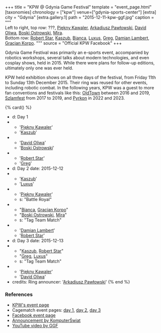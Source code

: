 +++
title = "KPW @ Gdynia Game Festival"
template = "event_page.html"
[taxonomies]
chronology = ["kpw"]
venue=["gdynia-sports-center"]
[extra]
city = "Gdynia"
[extra.gallery.1]
path = "2015-12-11-kpw-ggf.jpg"
caption = """\
Left to right, top row: ???, [Piękny Kawaler](@/w/piekny-kawaler.md), [Arkadiusz Pawłowski](@/w/pan-pawlowski.md), [David Oliwa](@/w/david-oliwa.md), [Boski Ostrowski](@/w/ostrowski.md), [Mira](@/w/mira.md).
<br>
Bottom row: [Robert Star](@/w/robert-star.md), [Kaszub](@/w/kaszub.md), [Bianca](@/w/bianca.md), [Luxus](@/w/luxus.md), [Greg](@/w/greg.md), [Damian Lambert](@/w/damien-rothschild.md), [Gracjan Korpo](@/w/gracjan-korpo.md).
"""
source = "Official KPW Facebook"
+++

Gdynia Game Festival was primarily an e-sports event, accompanied by robotics workshops, several talks about modern technologies, and even cosplay shows, held in 2015. While there were plans for follow-up editions, ultimately only one was ever held.

KPW held exhibition shows on all three days of the festival, from Friday 11th to Sunday 13th December 2015. Their ring was reused for other events, including robotic combat.
In the following years, KPW was a guest to more fan conventions and festivals like this: [OldTown](@/e/kpw/2016-07-23-kpw-oldtown.md) between 2016 and 2019, [Szlamfest](@/e/kpw/2017-02-04-kpw-szlamfest.md) from 2017 to 2019, and [Pyrkon][pyrkon] in 2022 and 2023.

{% card() %}
- d: Day 1
- - '[Piękny Kawaler](@/w/piekny-kawaler.md)'
  - '[Kaszub](@/w/kaszub.md)'
- - '[David Oliwa](@/w/david-oliwa.md)'
  - '[Boski Ostrowski](@/w/ostrowski.md)'
- - '[Robert Star](@/w/robert-star.md)'
  - '[Greg](@/w/greg.md)'
- d: Day 2
  date: 2015-12-12
- - '[Kaszub](@/w/kaszub.md)'
  - '[Luxus](@/w/luxus.md)'
- - '[Piękny Kawaler](@/w/piekny-kawaler.md)'
  - s: "Battle Royal"
- - "[Bianca](@/w/bianca.md), [Gracjan Korpo](@/w/gracjan-korpo.md)"
  - "[Boski Ostrowski](@/w/ostrowski.md), [Mira](@/w/mira.md)"
  - s: "Tag Team Match"
- - '[Damian Lambert](@/w/damien-rothschild.md)'
  - '[Robert Star](@/w/robert-star.md)'
- d: Day 3
  date: 2015-12-13
- - "[Kaszub](@/w/kaszub.md), [Robert Star](@/w/robert-star.md)"
  - "[Greg](@/w/greg.md), [Luxus](@/w/luxus.md)"
  - s: "Tag Team Match"
- - '[Piękny Kawaler](@/w/piekny-kawaler.md)'
  - '[David Oliwa](@/w/david-oliwa.md)'
- credits:
    Ring announcer: '[Arkadiusz Pawłowski](@/w/pan-pawlowski.md)'
{% end %}

### References

* [KPW's event page](https://kpwrestling.pl/events/kpw-gdynia-game-festival/)
* Cagematch event pages: [day 1](https://www.cagematch.net/?id=1&nr=153080), [day 2](https://www.cagematch.net/?id=1&nr=153081), [day 3](https://www.cagematch.net/?id=1&nr=153082)
* [Facebook event page](https://www.facebook.com/events/668141453330240/)
* [Announcement by KomputerŚwiat](https://www.komputerswiat.pl/aktualnosci/wydarzenia/zapraszamy-na-gdynia-game-festival/41bqekl)
* [YouTube video by GGF](https://www.youtube.com/watch?v=BIpJf-dfvxI)

[pyrkon]: https://pyrkon.pl/
